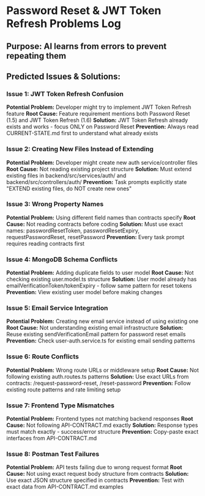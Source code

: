 # Password Reset & JWT Token Refresh Problems Log

## Purpose: AI learns from errors to prevent repeating them

<!-- Format for each problem:
Date: [date]
Task: [task name]
Problem: [what went wrong]
Root Cause: [why it happened]
Solution: [how it was fixed]
Prevention: [how to avoid in future]
-->

## Predicted Issues & Solutions:

### Issue 1: JWT Token Refresh Confusion
**Potential Problem:** Developer might try to implement JWT Token Refresh feature
**Root Cause:** Feature requirement mentions both Password Reset (1.5) and JWT Token Refresh (1.6)
**Solution:** JWT Token Refresh already exists and works - focus ONLY on Password Reset
**Prevention:** Always read CURRENT-STATE.md first to understand what already exists

### Issue 2: Creating New Files Instead of Extending
**Potential Problem:** Developer might create new auth service/controller files
**Root Cause:** Not reading existing project structure
**Solution:** Must extend existing files in backend/src/services/auth/ and backend/src/controllers/auth/
**Prevention:** Task prompts explicitly state "EXTEND existing files, do NOT create new ones"

### Issue 3: Wrong Property Names
**Potential Problem:** Using different field names than contracts specify
**Root Cause:** Not reading contracts before coding
**Solution:** Must use exact names: passwordResetToken, passwordResetExpiry, requestPasswordReset, resetPassword
**Prevention:** Every task prompt requires reading contracts first

### Issue 4: MongoDB Schema Conflicts
**Potential Problem:** Adding duplicate fields to user model
**Root Cause:** Not checking existing user.model.ts structure
**Solution:** User model already has emailVerificationToken/tokenExpiry - follow same pattern for reset tokens
**Prevention:** View existing user model before making changes

### Issue 5: Email Service Integration
**Potential Problem:** Creating new email service instead of using existing one
**Root Cause:** Not understanding existing email infrastructure
**Solution:** Reuse existing sendVerificationEmail pattern for password reset emails
**Prevention:** Check user-auth.service.ts for existing email sending patterns

### Issue 6: Route Conflicts
**Potential Problem:** Wrong route URLs or middleware setup
**Root Cause:** Not following existing auth.routes.ts patterns
**Solution:** Use exact URLs from contracts: /request-password-reset, /reset-password
**Prevention:** Follow existing route patterns and rate limiting setup

### Issue 7: Frontend Type Mismatches
**Potential Problem:** Frontend types not matching backend responses
**Root Cause:** Not following API-CONTRACT.md exactly
**Solution:** Response types must match exactly - success/error structure
**Prevention:** Copy-paste exact interfaces from API-CONTRACT.md

### Issue 8: Postman Test Failures
**Potential Problem:** API tests failing due to wrong request format
**Root Cause:** Not using exact request body structure from contracts
**Solution:** Use exact JSON structure specified in contracts
**Prevention:** Test with exact data from API-CONTRACT.md examples
